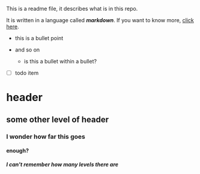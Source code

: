 This is a readme file, it describes what is in this repo.

It is written in a language called ***markdown***. If you want to know more, [click here](https://github.com/adam-p/markdown-here/wiki/Markdown-Cheatsheet).

* this is a bullet point

* and so on
   * is this a bullet within a bullet?

* [ ] todo item

# header

## some other level of header

### I wonder how far this goes

#### enough?

##### I can't remember how many levels there are